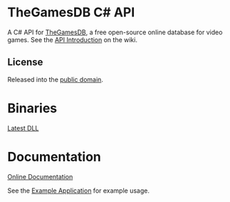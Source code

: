 # TheGamesDB C# API
A C# API for [TheGamesDB](http://thegamesdb.net/), a free open-source online database for video games. See the [API Introduction](http://wiki.thegamesdb.net/index.php?title=API_Introduction) on the wiki.

## License
Released into the [public domain](LICENSE).

# Binaries
[Latest DLL](https://dl.dropboxusercontent.com/u/43861031/TheGamesDBAPI/TheGamesDBAPI.dll)

# Documentation
[Online Documentation](https://dl.dropboxusercontent.com/u/43861031/TheGamesDBAPI/Documentation/index.html)

See the [Example Application](https://github.com/Chainsawkitten/gamesdb-csharp-api/blob/master/ExampleApplication/Program.cs) for example usage.


